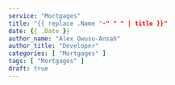```yaml
---
service: "Mortgages"
title: "{{ replace .Name "-" " " | title }}"
date: {{ .Date }}
author_name: "Alex Owusu-Ansah"
author_title: "Developer"
categories: [ "Mortgages" ]
tags: [ "Mortgages" ]
draft: true
---
```

